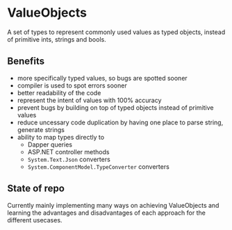 # ValueObjects
A set of types to represent commonly used values as typed objects, instead of primitive ints, strings and bools.

## Benefits
- more specifically typed values, so bugs are spotted sooner
- compiler is used to spot errors sooner
- better readability of the code
- represent the intent of values with 100% accuracy
- prevent bugs by building on top of typed objects instead of primitive values
- reduce uncessary code duplication by having one place to parse string, generate strings
- ability to map types directly to
	- Dapper queries
	- ASP.NET controller methods
	- `System.Text.Json` converters
	- `System.ComponentModel.TypeConverter` converters

## State of repo
Currently mainly implementing many ways on achieving ValueObjects and learning the advantages and disadvantages of each approach for the different usecases.